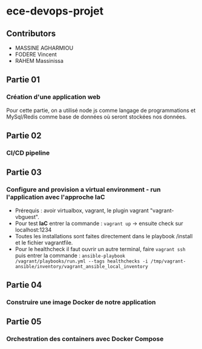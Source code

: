 # ece-devops-projet
## Contributors

- MASSINE AGHARMIOU
- FODERE Vincent
- RAHEM Massinissa

## Partie 01

### Création d'une application web

Pour cette partie, on a utilisé node js comme langage de programmations et MySql/Redis comme base de données où seront stockées nos données.

## Partie 02
### CI/CD pipeline

## Partie 03
### Configure and provision a virtual environment - run l'application avec l'approche IaC

- Prérequis : avoir virtualbox, vagrant, le plugin vagrant "vagrant-vbguest".
- Pour test **IaC** entrer la commande :
```vagrant up``` 
-> ensuite check sur localhost:1234
- Toutes les installations sont faites directement dans le playbook /install et le fichier vagrantfile.
- Pour le healthcheck il faut ouvrir un autre terminal, faire ```vagrant ssh``` puis entrer la commande :
```ansible-playbook /vagrant/playbooks/run.yml --tags healthchecks -i /tmp/vagrant-ansible/inventory/vagrant_ansible_local_inventory```

## Partie 04
### Construire une image Docker de notre application

## Partie 05
### Orchestration des containers avec Docker Compose

